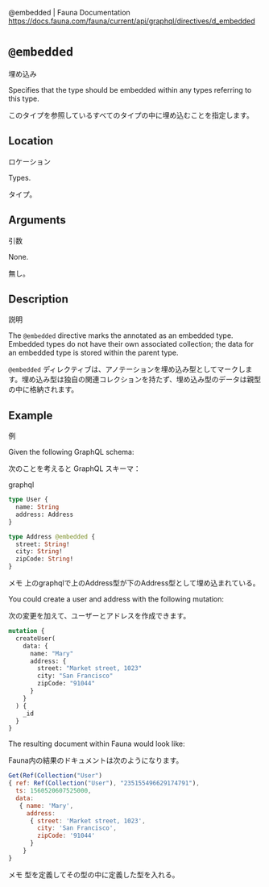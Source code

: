 @embedded | Fauna Documentation
https://docs.fauna.com/fauna/current/api/graphql/directives/d_embedded

# `@embedded`

埋め込み

Specifies that the type should be embedded within any types referring to this type.

このタイプを参照しているすべてのタイプの中に埋め込むことを指定します。

## [](#location)Location

ロケーション

Types.

タイプ。

## [](#arguments)Arguments

引数

None.

無し。

## [](#description)Description

説明

The `@embedded` directive marks the annotated as an embedded type. Embedded types do not have their own associated collection; the data for an embedded type is stored within the parent type.

`@embedded` ディレクティブは、アノテーションを埋め込み型としてマークします。埋め込み型は独自の関連コレクションを持たず、埋め込み型のデータは親型の中に格納されます。

## [](#example)Example

例

Given the following GraphQL schema:

次のことを考えると GraphQL スキーマ：

graphql

```graphql
type User {
  name: String
  address: Address
}

type Address @embedded {
  street: String!
  city: String!
  zipCode: String!
}
```

メモ
上のgraphqlで上のAddress型が下のAddress型として埋め込まれている。

You could create a user and address with the following mutation:

次の変更を加えて、ユーザーとアドレスを作成できます。

```graphql
mutation {
  createUser(
    data: {
      name: "Mary"
      address: {
        street: "Market street, 1023"
        city: "San Francisco"
        zipCode: "91044"
      }
    }
  ) {
    _id
  }
}
```

The resulting document within Fauna would look like:

Fauna内の結果のドキュメントは次のようになります。

```javascript
Get(Ref(Collection("User")
{ ref: Ref(Collection("User"), "235155496629174791"),
  ts: 1560520607525000,
  data:
   { name: 'Mary',
     address:
      { street: 'Market street, 1023',
        city: 'San Francisco',
        zipCode: '91044' 
      } 
    } 
}
```

メモ
型を定義してその型の中に定義した型を入れる。
